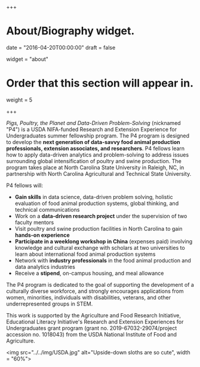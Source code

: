 +++
# About/Biography widget.

date = "2016-04-20T00:00:00"
draft = false

widget = "about"

# Order that this section will appear in.
weight = 5
 
+++

*Pigs, Poultry, the Planet and Data-Driven Problem-Solving* (nicknamed "P4") is a USDA NIFA-funded Research and Extension Experience for Undergraduates summer fellowship program. The P4 program is designed to develop the **next generation of data-savvy food animal production professionals, extension associates, and researchers**. P4 fellows learn how to apply data-driven analytics and problem-solving to address issues surrounding global intensification of poultry and swine production. The program takes place at North Carolina State University in Raleigh, NC, in partnership with North Carolina Agricultural and Technical State University.  

P4 fellows will:  

* **Gain skills** in data science, data-driven problem solving, holistic evaluation of food animal production systems, global thinking, and technical communications  
* Work on a **data-driven research project** under the supervision of two faculty mentors
* Visit poultry and swine production facilities in North Carolina to gain **hands-on experience**
* **Participate in a weeklong workshop in China** (expenses paid) involving knowledge and cultural exchange with scholars at two universities to learn about international food animal production systems  
* Network with **industry professionals** in the food animal production and data analytics industries
* Receive a **stipend**, on-campus housing, and meal allowance  

The P4 program is dedicated to the goal of supporting the development of a culturally diverse workforce, and strongly encourages applications from women, minorities, individuals with disabilities, veterans, and other underrepresented groups in STEM.

This work is supported by the Agriculture and Food Research Initiative, Educational Literacy Initiative's Research and Extension Experiences for Undergraduates grant program (grant no. 2019-67032-29074/project accession no. 1018043) from the USDA National Institute of Food and Agriculture.  

<img src="../../img/USDA.jpg" alt="Upside-down sloths are so cute", width = "60%">